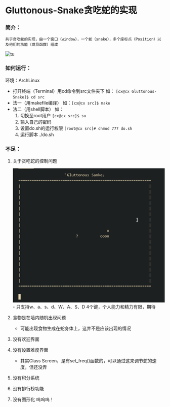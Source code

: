 # Gluttonous-Snake贪吃蛇的实现

### 简介：

    共于贪吃蛇的实现，由一个窗口（window），一个蛇（snake），多个座标点（Position）以及他们的功能（成员函数）组成

![tu](https://github.com/chaihttps://github.com/chaixiang2002/Gluttonous-Snake/blob/master/image/Screenshot_20220502_151201.pngxiang2002/Gluttonous-Snake/blob/master/image/Screenshot_20220502_151201.png "snake")

### 如何运行：

环境：ArchLinux

- 打开终端（Terminal）用cd命令到src文件夹下 	如： `[cx@cx Gluttonous-Snake]$ cd src `
- 法一（用makefile编译）						如：`[cx@cx src]$ make`
- 法二（用shell脚本）		如：
  1. 切换至root用户     		`[cx@cx src]$ su`
  2. 输入自己的密码
  3. 设置do.sh的运行权限	`[root@cx src]# chmod 777 do.sh `
  4. 运行脚本				./do.sh

### 不足：

1. 关于贪吃蛇的控制问题

    ![1651508593346.png](image/README/1651508593346.png)- 只支持w、a、s、d、W、A、S、D  4个键，个人能力和精力有限，期待

2. 食物是在墙内随机出现问题

   - 可能出现食物生成在蛇身体上，这并不是应该出现的情况
3. 没有欢迎界面
4. 没有设置难度界面

   - 其实Class Screen，是有set_freq()函数的，可以通过这来调节蛇的速度，但还没弄
5. 没有积分系统
6. 没有排行榜功能
7. 没有图形化 	呜呜呜！
